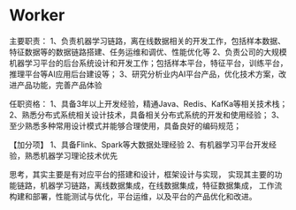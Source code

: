 # Worker

主要职责：
1、负责机器学习链路，离在线数据相关的开发工作，包括样本数据、特征数据等的数据链路搭建、任务运维和调优、性能优化等
2、负责公司的大规模机器学习平台的后台系统设计和开发工作；包括样本平台，特征平台，训练平台，推理平台等AI应用后台建设等；
3、研究分析业内AI平台产品，优化技术方案，改进产品功能，完善产品体验

任职资格：
1、具备3年以上开发经验，精通Java、Redis、KafKa等相关技术栈；
2、熟悉分布式系统相关设计技术，具备相关分布式系统的开发和使用经验；
3、至少熟悉多种常用设计模式并能够合理使用，具备良好的编码规范；

【加分项】
1、具备Flink、Spark等大数据处理经验
2、有机器学习平台开发经验，熟悉机器学习理论技术优先

思考，其实主要是有对应平台的搭建和设计，框架设计与实现，
实现其主要的功能链路，机器学习链路，离线数据集成，在线数据集成，特征数据集成，
工作流构建和部署，性能测试与优化，平台运维，以及平台的产品优化和改进。

